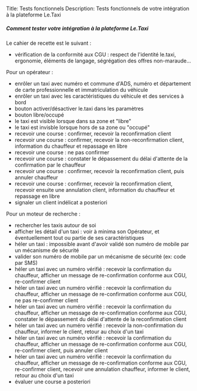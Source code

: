 Title: Tests fonctionnels 
Description: Tests fonctionnels de votre intégration à la plateforme Le.Taxi

##### Comment tester votre intégration à la plateforme Le.Taxi

  Le cahier de recette est le suivant :
- vérification de la conformité aux CGU : respect de l'identité le.taxi, ergonomie, éléments de langage, ségrégation des offres non-maraude...

Pour un opérateur :
- enrôler un taxi avec numéro et commune d'ADS, numéro et département de carte professionnelle et immatriculation du véhicule
- enrôler un taxi avec les caractéristiques du véhicule et des services à bord
- bouton activer/désactiver le.taxi dans les paramètres
- bouton libre/occupé
- le taxi est visible lorsque dans sa zone et "libre"
- le taxi est invisble lorsque hors de sa zone ou "occupé"
- recevoir une course : confirmer, recevoir la reconfirmation client
- recevoir une course : confirmer, recevoir la non-reconfirmation client, information du chauffeur et repassage en libre
- recevoir une course : ne pas confirmer
- recevoir une course : constater le dépassement du délai d'attente de la confirmation par le chauffeur
- recevoir une course : confirmer, recevoir la reconfirmation client, puis annuler chauffeur
- recevoir une course : confirmer, recevoir la reconfirmation client, recevoir ensuite une annulation client, information du chauffeur et repassage en libre 
- signaler un client indélicat a posteriori

Pour un moteur de recherche :
- rechercher les taxis autour de soi
- afficher les détail d'un taxi : voir à minima son Opérateur, et éventuellement tout ou partie de ses caractéristiques
- héler un taxi : impossible avant d'avoir validé son numéro de mobile par un mécanisme de sécurité
- valider son numéro de mobile par un mécanisme de sécurité (ex: code par SMS)
- héler un taxi avec un numéro vérifié : recevoir la confirmation du chauffeur, afficher un message de re-confirmation conforme aux CGU, re-confirmer client
- héler un taxi avec un numéro vérifié : recevoir la confirmation du chauffeur, afficher un message de re-confirmation conforme aux CGU, ne pas re-confirmer client
- héler un taxi avec un numéro vérifié : recevoir la confirmation du chauffeur, afficher un message de re-confirmation conforme aux CGU, constater le dépassement du délai d'attente de la reconfirmation client
- héler un taxi avec un numéro vérifié : recevoir la non-confirmation du chauffeur, informer le client, retour au choix d'un taxi
- héler un taxi avec un numéro vérifié : recevoir la confirmation du chauffeur, afficher un message de re-confirmation conforme aux CGU, re-confirmer client, puis annuler client
- héler un taxi avec un numéro vérifié : recevoir la confirmation du chauffeur, afficher un message de re-confirmation conforme aux CGU, re-confirmer client, recevoir une annulation chauffeur, informer le client, retour au choix d'un taxi
- évaluer une course a posteriori


